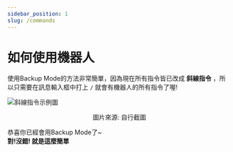 ```yaml
---
sidebar_position: 1
slug: /commands
---
```


# 如何使用機器人

使用Backup Mode的方法非常簡單，因為現在所有指令皆已改成 **斜線指令** ，所以只需要在訊息輸入框中打上 `/` 就會有機器人的所有指令了喔!

![斜線指令示例圖](https://i.imgur.com/DLFKZUM.png)
<center>圖片來源: 自行截圖</center>  

恭喜你已經會用Backup Mode了~   
**對!沒錯! 就是這麼簡單**